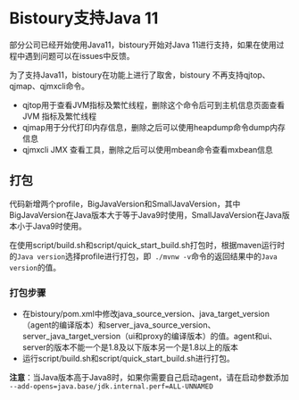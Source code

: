 # Bistoury支持Java 11
部分公司已经开始使用Java11，bistoury开始对Java 11进行支持，如果在使用过程中遇到问题可以在issues中反馈。

为了支持Java11，bistoury在功能上进行了取舍，bistoury 不再支持qjtop、qjmap、qjmxcli命令。
- qjtop用于查看JVM指标及繁忙线程，删除这个命令后可到主机信息页面查看 JVM 指标及繁忙线程
- qjmap用于分代打印内存信息，删除之后可以使用heapdump命令dump内存信息
- qjmxcli JMX 查看工具，删除之后可以使用mbean命令查看mxbean信息

## 打包
代码新增两个profile，BigJavaVersion和SmallJavaVersion，其中BigJavaVersion在Java版本大于等于Java9时使用，SmallJavaVersion在Java版本小于Java9时使用。

在使用script/build.sh和script/quick_start_build.sh打包时，根据maven运行时的`Java version`选择profile进行打包，即` ./mvnw -v`命令的返回结果中的`Java version`的值。



### 打包步骤
- 在bistoury/pom.xml中修改java_source_version、java_target_version（agent的编译版本）和server_java_source_version、server_java_target_version（ui和proxy的编译版本）的值。agent和ui、server的版本不能一个是1.8及以下版本另一个是1.8以上的版本
- 运行script/build.sh和script/quick_start_build.sh进行打包。

**注意**：当Java版本高于Java8时，如果你需要自己启动agent，请在启动参数添加` --add-opens=java.base/jdk.internal.perf=ALL-UNNAMED`
